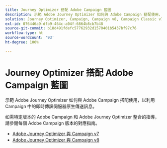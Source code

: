 ```yaml
---
title: Journey Optimizer 搭配 Adobe Campaign 藍圖
description: 示範 Adobe Journey Optimizer 如何與 Adobe Campaign 搭配使用，以利用 Campaign 中的即時傳訊伺服器原生傳送訊息。
solution: Journey Optimizer, Campaign, Campaign v8, Campaign Classic v7, Campaign Standard
exl-id: 076446a9-dfb9-464c-a04f-6864b8cb7b48
source-git-commit: b18d491fdefc57762932d1570401b5437bf97c76
workflow-type: ht
source-wordcount: '93'
ht-degree: 100%

---
```


# Journey Optimizer 搭配 Adobe Campaign 藍圖

示範 Adobe Journey Optimizer 如何與 Adobe Campaign 搭配使用，以利用 Campaign 中的即時傳訊伺服器原生傳送訊息。

如需特定版本的 Adobe Campaign 和 Adobe Journey Optimizer 整合的指導，請參閱每個 Adobe Campaign 版本的對應指南。

* [Adobe Journey Optimizer 與 Campaign v7](ajo-and-campaign-v7.md)
* [Adobe Journey Optimizer 與 Campaign v8](ajo-and-campaign-v8.md)